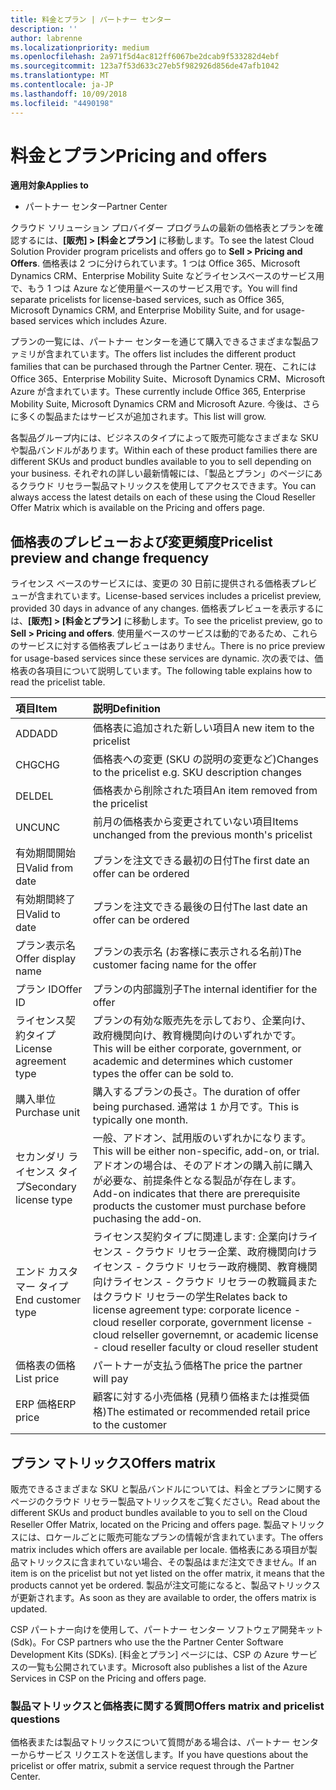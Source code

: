 ```yaml
---
title: 料金とプラン | パートナー センター
description: ''
author: labrenne
ms.localizationpriority: medium
ms.openlocfilehash: 2a971f5d4ac812ff6067be2dcab9f533282d4ebf
ms.sourcegitcommit: 123a7f53d633c27eb5f982926d856de47afb1042
ms.translationtype: MT
ms.contentlocale: ja-JP
ms.lasthandoff: 10/09/2018
ms.locfileid: "4490198"
---
```

# <a name="pricing-and-offers"></a><span data-ttu-id="cfa79-102">料金とプラン</span><span class="sxs-lookup"><span data-stu-id="cfa79-102">Pricing and offers</span></span>

**<span data-ttu-id="cfa79-103">適用対象</span><span class="sxs-lookup"><span data-stu-id="cfa79-103">Applies to</span></span>**

-  <span data-ttu-id="cfa79-104">パートナー センター</span><span class="sxs-lookup"><span data-stu-id="cfa79-104">Partner Center</span></span>

<span data-ttu-id="cfa79-105">クラウド ソリューション プロバイダー プログラムの最新の価格表とプランを確認するには、**[販売] > [料金とプラン]** に移動します。</span><span class="sxs-lookup"><span data-stu-id="cfa79-105">To see the latest Cloud Solution Provider program pricelists and offers go to **Sell > Pricing and Offers**.</span></span> <span data-ttu-id="cfa79-106">価格表は 2 つに分けられています。1 つは Office 365、Microsoft Dynamics CRM、Enterprise Mobility Suite などライセンスベースのサービス用で、もう 1 つは Azure など使用量ベースのサービス用です。</span><span class="sxs-lookup"><span data-stu-id="cfa79-106">You will find separate pricelists for license-based services, such as Office 365, Microsoft Dynamics CRM, and Enterprise Mobility Suite, and for usage-based services which includes Azure.</span></span> 

<span data-ttu-id="cfa79-107">プランの一覧には、パートナー センターを通じて購入できるさまざまな製品ファミリが含まれています。</span><span class="sxs-lookup"><span data-stu-id="cfa79-107">The offers list includes the different product families that can be purchased through the Partner Center.</span></span> <span data-ttu-id="cfa79-108">現在、これには Office 365、Enterprise Mobility Suite、Microsoft Dynamics CRM、Microsoft Azure が含まれています。</span><span class="sxs-lookup"><span data-stu-id="cfa79-108">These currently include Office 365, Enterprise Mobility Suite, Microsoft Dynamics CRM and Microsoft Azure.</span></span> <span data-ttu-id="cfa79-109">今後は、さらに多くの製品またはサービスが追加されます。</span><span class="sxs-lookup"><span data-stu-id="cfa79-109">This list will grow.</span></span>

<span data-ttu-id="cfa79-110">各製品グループ内には、ビジネスのタイプによって販売可能なさまざまな SKU や製品バンドルがあります。</span><span class="sxs-lookup"><span data-stu-id="cfa79-110">Within each of these product families there are different SKUs and product bundles available to you to sell depending on your business.</span></span> <span data-ttu-id="cfa79-111">それぞれの詳しい最新情報には、「製品とプラン」のページにあるクラウド リセラー製品マトリックスを使用してアクセスできます。</span><span class="sxs-lookup"><span data-stu-id="cfa79-111">You can always access the latest details on each of these using the Cloud Reseller Offer Matrix which is available on the Pricing and offers page.</span></span>

## <a name="pricelist-preview-and-change-frequency"></a><span data-ttu-id="cfa79-112">価格表のプレビューおよび変更頻度</span><span class="sxs-lookup"><span data-stu-id="cfa79-112">Pricelist preview and change frequency</span></span> 

<span data-ttu-id="cfa79-113">ライセンス ベースのサービスには、変更の 30 日前に提供される価格表プレビューが含まれています。</span><span class="sxs-lookup"><span data-stu-id="cfa79-113">License-based services includes a pricelist preview, provided 30 days in advance of any changes.</span></span> <span data-ttu-id="cfa79-114">価格表プレビューを表示するには、**[販売] > [料金とプラン]** に移動します。</span><span class="sxs-lookup"><span data-stu-id="cfa79-114">To see the pricelist preview, go to **Sell > Pricing and offers**.</span></span> <span data-ttu-id="cfa79-115">使用量ベースのサービスは動的であるため、これらのサービスに対する価格表プレビューはありません。</span><span class="sxs-lookup"><span data-stu-id="cfa79-115">There is no price preview for usage-based services since these services are dynamic.</span></span> <span data-ttu-id="cfa79-116">次の表では、価格表の各項目について説明しています。</span><span class="sxs-lookup"><span data-stu-id="cfa79-116">The following table explains how to read the pricelist table.</span></span>

|**<span data-ttu-id="cfa79-117">項目</span><span class="sxs-lookup"><span data-stu-id="cfa79-117">Item</span></span>**        |**<span data-ttu-id="cfa79-118">説明</span><span class="sxs-lookup"><span data-stu-id="cfa79-118">Definition</span></span>**      |
|:-----------   |:-----------   |
|<span data-ttu-id="cfa79-119">ADD</span><span class="sxs-lookup"><span data-stu-id="cfa79-119">ADD</span></span>   |<span data-ttu-id="cfa79-120">価格表に追加された新しい項目</span><span class="sxs-lookup"><span data-stu-id="cfa79-120">A new item to the pricelist</span></span>|
|<span data-ttu-id="cfa79-121">CHG</span><span class="sxs-lookup"><span data-stu-id="cfa79-121">CHG</span></span>   |<span data-ttu-id="cfa79-122">価格表への変更 (SKU の説明の変更など)</span><span class="sxs-lookup"><span data-stu-id="cfa79-122">Changes to the pricelist e.g. SKU description changes</span></span>|
|<span data-ttu-id="cfa79-123">DEL</span><span class="sxs-lookup"><span data-stu-id="cfa79-123">DEL</span></span>   |<span data-ttu-id="cfa79-124">価格表から削除された項目</span><span class="sxs-lookup"><span data-stu-id="cfa79-124">An item removed from the pricelist</span></span>|
|<span data-ttu-id="cfa79-125">UNC</span><span class="sxs-lookup"><span data-stu-id="cfa79-125">UNC</span></span>   |<span data-ttu-id="cfa79-126">前月の価格表から変更されていない項目</span><span class="sxs-lookup"><span data-stu-id="cfa79-126">Items unchanged from the previous month's pricelist</span></span>   |
|<span data-ttu-id="cfa79-127">有効期間開始日</span><span class="sxs-lookup"><span data-stu-id="cfa79-127">Valid from date</span></span>   |<span data-ttu-id="cfa79-128">プランを注文できる最初の日付</span><span class="sxs-lookup"><span data-stu-id="cfa79-128">The first date an offer can be ordered</span></span>    |
|<span data-ttu-id="cfa79-129">有効期間終了日</span><span class="sxs-lookup"><span data-stu-id="cfa79-129">Valid to date</span></span>   |<span data-ttu-id="cfa79-130">プランを注文できる最後の日付</span><span class="sxs-lookup"><span data-stu-id="cfa79-130">The last date an offer can be ordered</span></span>   |
|<span data-ttu-id="cfa79-131">プラン表示名</span><span class="sxs-lookup"><span data-stu-id="cfa79-131">Offer display name</span></span>   |<span data-ttu-id="cfa79-132">プランの表示名 (お客様に表示される名前)</span><span class="sxs-lookup"><span data-stu-id="cfa79-132">The customer facing name for the offer</span></span>   |
|<span data-ttu-id="cfa79-133">プラン ID</span><span class="sxs-lookup"><span data-stu-id="cfa79-133">Offer ID</span></span>   |<span data-ttu-id="cfa79-134">プランの内部識別子</span><span class="sxs-lookup"><span data-stu-id="cfa79-134">The internal identifier for the offer</span></span>   |
|<span data-ttu-id="cfa79-135">ライセンス契約タイプ</span><span class="sxs-lookup"><span data-stu-id="cfa79-135">License agreement type</span></span>   |<span data-ttu-id="cfa79-136">プランの有効な販売先を示しており、企業向け、政府機関向け、教育機関向けのいずれかです。</span><span class="sxs-lookup"><span data-stu-id="cfa79-136">This will be either corporate, government, or academic and determines which customer types the offer can be sold to.</span></span>|
|<span data-ttu-id="cfa79-137">購入単位</span><span class="sxs-lookup"><span data-stu-id="cfa79-137">Purchase unit</span></span>   |<span data-ttu-id="cfa79-138">購入するプランの長さ。</span><span class="sxs-lookup"><span data-stu-id="cfa79-138">The duration of offer being purchased.</span></span> <span data-ttu-id="cfa79-139">通常は 1 か月です。</span><span class="sxs-lookup"><span data-stu-id="cfa79-139">This is typically one month.</span></span>   |
|<span data-ttu-id="cfa79-140">セカンダリ ライセンス タイプ</span><span class="sxs-lookup"><span data-stu-id="cfa79-140">Secondary license type</span></span>   |<span data-ttu-id="cfa79-141">一般、アドオン、試用版のいずれかになります。</span><span class="sxs-lookup"><span data-stu-id="cfa79-141">This will be either non-specific, add-on, or trial.</span></span> <span data-ttu-id="cfa79-142">アドオンの場合は、そのアドオンの購入前に購入が必要な、前提条件となる製品が存在します。</span><span class="sxs-lookup"><span data-stu-id="cfa79-142">Add-on indicates that there are prerequisite products the customer must purchase before puchasing the add-on.</span></span>|
|<span data-ttu-id="cfa79-143">エンド カスタマー タイプ</span><span class="sxs-lookup"><span data-stu-id="cfa79-143">End customer type</span></span>   |<span data-ttu-id="cfa79-144">ライセンス契約タイプに関連します: 企業向けライセンス - クラウド リセラー企業、政府機関向けライセンス - クラウド リセラー政府機関、教育機関向けライセンス - クラウド リセラーの教職員またはクラウド リセラーの学生</span><span class="sxs-lookup"><span data-stu-id="cfa79-144">Relates back to license agreement type: corporate licence - cloud reseller corporate, government license - cloud relseller governemnt, or academic license - cloud reseller faculty or cloud reseller student</span></span>   |
|<span data-ttu-id="cfa79-145">価格表の価格</span><span class="sxs-lookup"><span data-stu-id="cfa79-145">List price</span></span>   |<span data-ttu-id="cfa79-146">パートナーが支払う価格</span><span class="sxs-lookup"><span data-stu-id="cfa79-146">The price the partner will pay</span></span>   |
|<span data-ttu-id="cfa79-147">ERP 価格</span><span class="sxs-lookup"><span data-stu-id="cfa79-147">ERP price</span></span>   |<span data-ttu-id="cfa79-148">顧客に対する小売価格 (見積り価格または推奨価格)</span><span class="sxs-lookup"><span data-stu-id="cfa79-148">The estimated or recommended retail price to the customer</span></span>   |

## <a name="offers-matrix"></a><span data-ttu-id="cfa79-149">プラン マトリックス</span><span class="sxs-lookup"><span data-stu-id="cfa79-149">Offers matrix</span></span>

<span data-ttu-id="cfa79-150">販売できるさまざまな SKU と製品バンドルについては、料金とプランに関するページのクラウド リセラー製品マトリックスをご覧ください。</span><span class="sxs-lookup"><span data-stu-id="cfa79-150">Read about the different SKUs and product bundles available to you to sell on the Cloud Reseller Offer Matrix, located on the Pricing and offers page.</span></span> <span data-ttu-id="cfa79-151">製品マトリックスには、ロケールごとに販売可能なプランの情報が含まれています。</span><span class="sxs-lookup"><span data-stu-id="cfa79-151">The offers matrix includes which offers are available per locale.</span></span> <span data-ttu-id="cfa79-152">価格表にある項目が製品マトリックスに含まれていない場合、その製品はまだ注文できません。</span><span class="sxs-lookup"><span data-stu-id="cfa79-152">If an item is on the pricelist but not yet listed on the offer matrix, it means that the products cannot yet be ordered.</span></span> <span data-ttu-id="cfa79-153">製品が注文可能になると、製品マトリックスが更新されます。</span><span class="sxs-lookup"><span data-stu-id="cfa79-153">As soon as they are available to order, the offers matrix is updated.</span></span>

<span data-ttu-id="cfa79-154">CSP パートナー向けを使用して、パートナー センター ソフトウェア開発キット (Sdk)。</span><span class="sxs-lookup"><span data-stu-id="cfa79-154">For CSP partners who use the the Partner Center Software Development Kits (SDKs).</span></span> <span data-ttu-id="cfa79-155">[料金とプラン] ページには、CSP の Azure サービスの一覧も公開されています。</span><span class="sxs-lookup"><span data-stu-id="cfa79-155">Microsoft also publishes a list of the Azure Services in CSP on the Pricing and offers page.</span></span>

### <a name="offers-matrix-and-pricelist-questions"></a><span data-ttu-id="cfa79-156">製品マトリックスと価格表に関する質問</span><span class="sxs-lookup"><span data-stu-id="cfa79-156">Offers matrix and pricelist questions</span></span>

<span data-ttu-id="cfa79-157">価格表または製品マトリックスについて質問がある場合は、パートナー センターからサービス リクエストを送信します。</span><span class="sxs-lookup"><span data-stu-id="cfa79-157">If you have questions about the pricelist or offer matrix, submit a service request through the Partner Center.</span></span>
